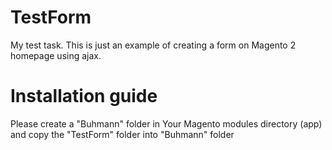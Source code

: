 # TestForm
My test task. This is just an example of creating a form on Magento 2 homepage using ajax.

# Installation guide
Please create a "Buhmann" folder in Your Magento modules directory (app) and copy the "TestForm" folder into "Buhmann" folder
